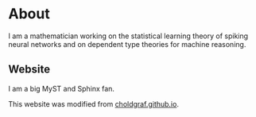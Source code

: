 # About

I am a mathematician working on the statistical learning theory of spiking neural networks and on dependent type theories for machine reasoning.

## Website

I am a big MyST and Sphinx fan. 

This website was modified from [choldgraf.github.io](https://github.com/choldgraf/choldgraf.github.io).